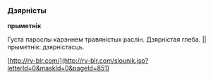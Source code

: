 ### Дзярністы
**прыметнік**

Густа парослы карэннем травяністых раслін. Дзярністая глеба. || прыметнік: дзярністасць.

<a rel="author">[http://rv-blr.com/](http://rv-blr.com/slounik.jsp?letterId=0&maskId=0&pageId=851)</a>
